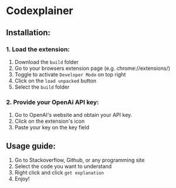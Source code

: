# Codexplainer

## Installation:

### 1. Load the extension:
1. Download the `build` folder
2. Go to your browsers extension page (e.g. chrome://extensions/)
3. Toggle to activate `Developer Mode` on top right
4. Click on the `load unpacked` button
5. Select the `build` folder

### 2. Provide your OpenAi API key:
1. Go to OpenAI's website and obtain your API key.
2. Click on the extension's icon
3. Paste your key on the key field

## Usage guide:

1. Go to Stackoverflow, Github, or any programming site
2. Select the code you want to understand
3. Right click and click `get explanation`
4. Enjoy!
